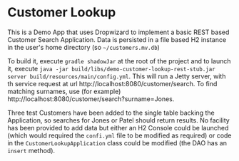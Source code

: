 # Customer Lookup
This is a Demo App that uses Dropwizard to implement a basic REST based Customer Search Application. Data is persisted in a file based H2 instance in the user's home directory (so `~/customers.mv.db`)

To build it, execute `gradle shadowJar` at the root of the project and to launch it, execute `java -jar build/libs/demo-customer-lookup-rest-stub.jar server build/resources/main/config.yml`. This will run a Jetty server, with th service request at url http://localhost:8080/customer/search. To find matching surnames, use (for example) http://localhost:8080/customer/search?surname=Jones.

Three test Customers have been added to the single table backing the Application, so searches for Jones or Patel should return results. No facility has been provided to add data but either an H2 Console could be launched (which would required the `confi.yml` file to be modified as required) or code in the `CustomerLookupApplication` class could be modified (the DAO has an `insert` method).
